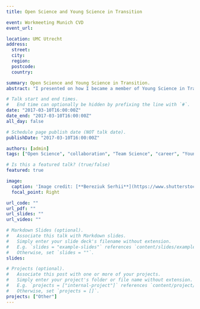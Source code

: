 ```yaml
---
title: Open Science and Young Science in Transition

event: Workmeeting Munich CVD
event_url: 

location: UMC Utrecht
address:
  street: 
  city: 
  region: 
  postcode: 
  country: 

summary: Open Science and Young Science in Transition.
abstract: "I presented on how I became a member of Young Science in Transition, a Chair of OSCU and our efforts to promote and implement the principles and practices of Open Science."

# Talk start and end times.
#   End time can optionally be hidden by prefixing the line with `#`.
date: "2017-03-10T16:00:00Z"
date_end: "2017-03-10T16:00:00Z"
all_day: false

# Schedule page publish date (NOT talk date).
publishDate: "2017-03-10T16:00:00Z"

authors: [admin]
tags: ["Open Science", "collaboration", "Team Science", "career", "Young Science in Transition", "Science in Transition"]

# Is this a featured talk? (true/false)
featured: true

image:
  caption: 'Image credit: [**Bereziuk Serhii**](https://www.shutterstock.com/g/bereziuk%20serhii)'
  focal_point: Right

url_code: ""
url_pdf: ""
url_slides: ""
url_video: ""

# Markdown Slides (optional).
#   Associate this talk with Markdown slides.
#   Simply enter your slide deck's filename without extension.
#   E.g. `slides = "example-slides"` references `content/slides/example-slides.md`.
#   Otherwise, set `slides = ""`.
slides:

# Projects (optional).
#   Associate this post with one or more of your projects.
#   Simply enter your project's folder or file name without extension.
#   E.g. `projects = ["internal-project"]` references `content/project/deep-learning/index.md`.
#   Otherwise, set `projects = []`.
projects: ["Other"]
---
```


